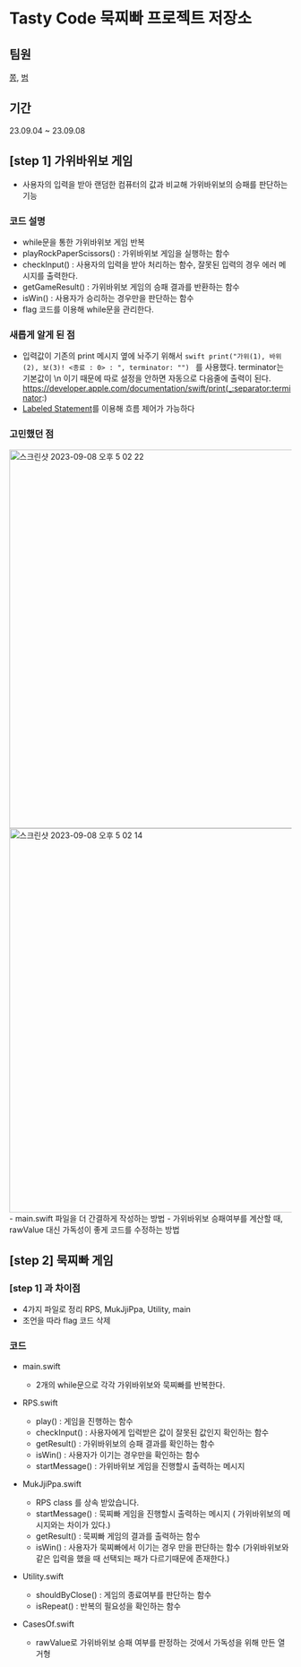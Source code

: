 # Tasty Code 묵찌빠 프로젝트 저장소


## 팀원 
[쫑](https://github.com/shlim0), [범](https://github.com/snowy-summer)



## 기간
 23.09.04 ~ 23.09.08

 


## [step 1] 가위바위보 게임
 - 사용자의 입력을 받아 랜덤한 컴퓨터의 값과 비교해 가위바위보의 승패를 판단하는 기능


### 코드 설명

- while문을 통한 가위바위보 게임 반복
- playRockPaperScissors() : 가위바위보 게임을 실행하는 함수
- checkInput() : 사용자의 입력을 받아 처리하는 함수, 잘못된 입력의 경우 에러 메시지를 출력한다.
- getGameResult() : 가위바위보 게임의 승패 결과를 반환하는 함수
- isWin() : 사용자가 승리하는 경우만을 판단하는 함수
- flag 코드를 이용해 while문을 관리한다.






### 새롭게 알게 된 점
  - 입력값이 기존의 print 메시지 옆에 놔주기 위해서  ```swift print("가위(1), 바위(2), 보(3)! <종료 : 0> : ", terminator: "") ``` 를 사용했다. terminator는 기본값이 \n 이기 때문에 따로 설정을 안하면 자동으로 다음줄에 출력이 된다.
    https://developer.apple.com/documentation/swift/print(_:separator:terminator:)
  -  [Labeled Statement](https://docs.swift.org/swift-book/documentation/the-swift-programming-language/controlflow/#Labeled-Statements)를 이용해 흐름 제어가 가능하다
    


    
### 고민했던 점
<img width="676" alt="스크린샷 2023-09-08 오후 5 02 22" src="https://github.com/snowy-summer/ios-rock-scissor-paper/assets/118453865/57484228-6f44-4ead-9a4f-139a6270fdd4">
<img width="686" alt="스크린샷 2023-09-08 오후 5 02 14" src="https://github.com/snowy-summer/ios-rock-scissor-paper/assets/118453865/df751fa5-2b71-454d-b88e-7d02f4a50f93">
- main.swift 파일을 더 간결하게 작성하는 방법
- 가위바위보 승패여부를 계산할 때, rawValue 대신 가독성이 좋게 코드를 수정하는 방법





## [step 2] 묵찌빠 게임


### [step 1] 과 차이점

- 4가지 파일로 정리 RPS, MukJjiPpa, Utility, main
- 조언을 따라 flag 코드 삭제


### 코드

- main.swift
  - 2개의 while문으로 각각 가위바위보와 묵찌빠를 반복한다.

    
 - RPS.swift
    - play() : 게임을 진행하는 함수
    - checkInput() : 사용자에게 입력받은 값이 잘못된 값인지 확인하는 함수
    - getResult() : 가위바위보의 승패 결과를 확인하는 함수
    - isWin() : 사용자가 이기는 경우만을 확인하는 함수
    - startMessage() : 가위바위보 게임을 진행할시 출력하는 메시지
  
 
 - MukJjiPpa.swift
   - RPS class 를 상속 받았습니다.
   - startMessage() : 묵찌빠 게임을 진행할시 출력하는 메시지 ( 가위바위보의 메시지와는 차이가 있다.)
   - getResult() : 묵찌빠 게임의 결과를 출력하는 함수
   - isWin() : 사용자가 묵찌빠에서 이기는 경우 만을 판단하는 함수 (가위바위보와 같은 입력을 했을 때 선택되는 패가 다르기때문에 존재한다.)


- Utility.swift
  - shouldByClose() : 게임의 종료여부를 판단하는 함수
  - isRepeat() : 반복의 필요성을 확인하는 함수
 
- CasesOf.swift
  - rawValue로 가위바위보 승패 여부를 판정하는 것에서 가독성을 위해 만든 열거형

